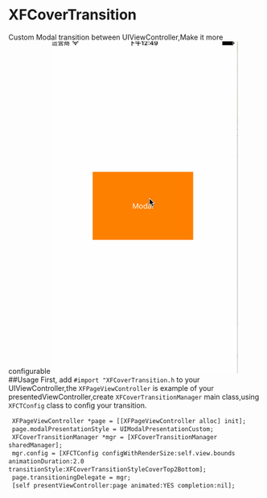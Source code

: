 # XFCoverTransition
Custom Modal transition between UIViewController,Make it more configurable
![XFCoverTransition usage1](./Doc/usage1.gif)
##Usage
First, add `#import "XFCoverTransition.h` to your UIViewController,the `XFPageViewController` is example of your presentedViewController,create `XFCoverTransitionManager` main class,using `XFCTConfig` class to config your transition.
```objc
 XFPageViewController *page = [[XFPageViewController alloc] init];
 page.modalPresentationStyle = UIModalPresentationCustom;
 XFCoverTransitionManager *mgr = [XFCoverTransitionManager sharedManager];
 mgr.config = [XFCTConfig configWithRenderSize:self.view.bounds animationDuration:2.0  transitionStyle:XFCoverTransitionStyleCoverTop2Bottom];
 page.transitioningDelegate = mgr;
 [self presentViewController:page animated:YES completion:nil];
```
